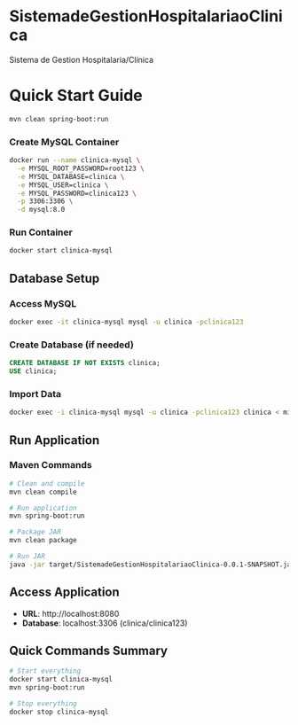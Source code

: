 # SistemadeGestionHospitalariaoClinica
Sistema de Gestion Hospitalaria/Clínica

# Quick Start Guide


```bash
mvn clean spring-boot:run
```


### Create MySQL Container
```bash
docker run --name clinica-mysql \
  -e MYSQL_ROOT_PASSWORD=root123 \
  -e MYSQL_DATABASE=clinica \
  -e MYSQL_USER=clinica \
  -e MYSQL_PASSWORD=clinica123 \
  -p 3306:3306 \
  -d mysql:8.0
```

### Run Container
```bash
docker start clinica-mysql
```

## Database Setup

### Access MySQL
```bash
docker exec -it clinica-mysql mysql -u clinica -pclinica123
```

### Create Database (if needed)
```sql
CREATE DATABASE IF NOT EXISTS clinica;
USE clinica;
```

### Import Data
```bash
docker exec -i clinica-mysql mysql -u clinica -pclinica123 clinica < misc/fake_data.sql
```

## Run Application

### Maven Commands
```bash
# Clean and compile
mvn clean compile

# Run application
mvn spring-boot:run

# Package JAR
mvn clean package

# Run JAR
java -jar target/SistemadeGestionHospitalariaoClinica-0.0.1-SNAPSHOT.jar
```

## Access Application
- **URL**: http://localhost:8080
- **Database**: localhost:3306 (clinica/clinica123)

## Quick Commands Summary
```bash
# Start everything
docker start clinica-mysql
mvn spring-boot:run

# Stop everything
docker stop clinica-mysql

``` 